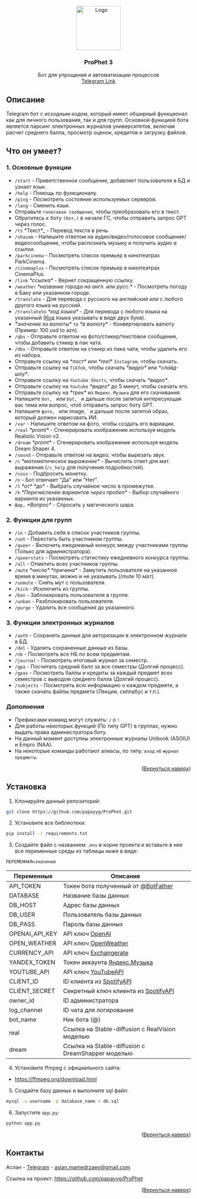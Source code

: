 <div align="center" id='readme-top'>
  <a href="https://github.com/othneildrew/Best-README-Template">
    <img src="https://i.ibb.co/qjgBq9M/photo-2023-04-08-01-37-55-removebg-preview.png" alt="Logo" width="120" height="120">
  </a>
  <h3 align="center">ProPhet 3</h3>
  <p align="center">
    Бот для упрощения и автоматизации процессов<br>
    <a href="https://t.me/natikbehruzbot">Telegram Link</a>
  </p>
</div>

## Описание
Telegram бот с исходным кодом, который имеет обширный функционал как для личного пользования, так и для групп. Основной функцией бота является парсинг электронных журналов университетов, включая расчет среднего балла, просмотр оценок, кредитов и загрузку файлов. 

## Что он умеет?
### 1. Основные функции
* `/start` - Приветственное сообщение, добавляет пользователя в БД и узнает язык.
* `/help` - Помощь по функционалу.
* `/ping` - Посмотреть состояние используемых серверов.
* `/lang` - Сменить язык.
* Отправьте `голосовое сообщение`, чтобы преобразовать его в текст.
* Обратитесь к боту `(бот,)` в начале ГС, чтобы отправить запрос GPT через голос.
* `/ts` *Текст\*_ - Перевод текста в речь.
* `/shazam` - Напишите ответом на аудио/видео/голосовое сообщение/видеосообщение, чтобы распознать музыку и получить аудио и ссылки.
* `/parkcinema` - Посмотреть список премьер в кинотеатрах ParkCinema.
* `/cinemaplus` - Посмотреть список премьер в кинотеатрах CinemaPlus.
* `/link` _\*ссылка\*_ - Вернет сокращенную ссылку.
* `/weather` _\*название города на англ. или русс.\*_ - Посмотреть погоду в Баку или указанном городе.
* `/translate` - Для перевода с русского на английский или с любого другого языка на русский.
* `/translateto` _\*код языка\*_ - Для перевода с любого языка на указанный ([Код](https://www.fincher.org/Utilities/CountryLanguageList.shtml) языка указывать в виде двух букв).
* _\*значение из валюты\*_ `to` _\*в валюту\*_ - Конвертировать валюту (Пример: 100 usd to azn).
* `/qbs` - Отправьте ответом на фото/стикер/текстовое сообщение, чтобы добавить стикер в пак чата.
* `/dbs` - Отправьте ответом на стикер из пака чата, чтобы удалить его из набора.
* Отправьте ссылку на _\*пост\*_  или _\*reel\*_  `Instagram`, чтобы скачать.
* Отправьте ссылку на `TikTok`, чтобы скачать _\*видео\*_  или _\*слайд-шоу\*_.
* Отправьте ссылку на `Youtube Shorts`, чтобы скачать _\*видео\*_.
* Отправьте ссылку на `Youtube` _\*видео\*_  до 5 минут, чтобы скачать его.
* Отправьте ссылку на _\*трек\*_  из `Яндекс.Музыка` для его скачивания.
* Напишите `бот, ` или `bot, ` и дальше после запятой интересующая вас тема или вопрос, чтоб отправить запрос боту GPT.
* Напишите `фото, ` или image, ` и дальше после запятой образ, который должен нарисовать ИИ.
* `/var` - Напишите ответом на фото, чтобы создать его вариации.
* `/real` _\*promt\*_ - Сгенерировать изображение используя модель Realistic Vision v2.
* `/dream` _\*promt\*_ - Сгенерировать изображение используя модель Dream Shaper 4.
* `/sound` - Отправьте ответом на видео, чтобы вырезать звук.
* `/c` _\*математическое выражение\*_ - Вычислить ответ для мат. выражения (`/c_help` для получения подробностей).
* `/coin` - Подбросить монетку.
* `/n` - Бот отвечает "Да" или "Нет".
* `/l` _\*от\*_ _\*до\*_ - Выбрать случайное число в промежутке.
* `/k` _\*Перечисление вариантов через пробел\*_ - Выбор случайного варианта из указанных.
* `Шар,` _\*Вопрос\*_ - Спросить у магического шара.

### 2. Функции для групп
* `/in` - Добавить себя в список участников группы.
* `/out` - Перестать быть участником группы.
* `/queer` - Включить ежедневный конкурс между участниками группы (Только для администратора).
* `/queerstats` - Посмотреть статистику ежедневного конкурса группы.
* `/all` - Отметить всех участников группы.
* `/mute`  _\*число\*_ _\*причина\*_ - Замутить пользователя на указанное время в минутах, можно и не указывать (/mute 10 мат).
* `/unmute` - Снять мут с пользователя.
* `/kick` - Исключить из группы.
* `/ban` - Заблокировать пользователя в группе.
* `/unban` - Разблокировать пользователя.
* `/purge` - Удалить все сообщения до указанного.

### 3. Функции электронных журналов
* `/auth` - Сохранить данные для авторизации в электронном журнале в БД.
* `/del` - Удалить сохраненные данные из базы.
* `/nb` - Посмотреть все НБ по всем предметам.
* `/journal` - Посмотреть итоговый журнал за семестр.
* `/gpa` - Посчитать средний балл за все семестры (Долгий процесс).
* `/gpas` - Посмотреть баллы и кредиты за каждый предмет всех семестров с выводом среднего балла (Долгий процесс).
* `/subjects` - Посмотреть всю информацию о каждом предмете, а также скачать файлы предмета (Лекции, силлабус и т.п.).

### Дополнения
* Префиксами команд могут служить: `/` `@` `!`
* Для работы некоторых функций (По типу GPT) в группах, нужно выдать права администратора боту.
* На данный момент доступны электронные журналы Unibook (ASOIU) и Empro (NAA).
* На некоторые команды работают алиасы, по типу: `вход` `нб` `журнал` `предметы`.

<p align="right">(<a href="#readme-top">Вернуться наверх</a>)</p>

## Установка
1. Клонируйте данный репозиторий:
```sh
git clone https://github.com/papayyg/ProPhet.git
```
2. Установите все библиотеки:
```sh
pip install -r requirements.txt
```
3. Создайте файл с названием `.env` в корне проекта и вставьте в нее все переменные среды из таблицы ниже в виде:
```sh
ПЕРЕМЕННАЯ=значение
```
| Переменные          | Описание                                                                                                                                             |
| ------------------- | --------------------------------------------------------------------------------------------------------------------------------------------------------- |
| API_TOKEN           | Токен бота полученный от [@BotFather](https://t.me/BotFather)                                                                                                                                          |
| DATABASE            | Название базы данных                                                                                                                                            |
| DB_HOST             | Адрес базы данных                                                                               |
| DB_USER             | Пользователь базы данных                                                                                                                                            |
| DB_PASS             | Пароль базы данных                                                                                                                                                 |
| OPENAI_API_KEY      | API ключ [OpenAI](https://openai.com/)                                                                                                                                           |
| OPEN_WEATHER        | API ключ [OpenWeather](https://openweathermap.org/)                                                                                                                                     |
| CURRENCY_API        | API ключ [Exchangerate](https://www.exchangerate-api.com/)                                                                             |
| YANDEX_TOKEN        | Токен аккаунта [Яндекс.Музыка](https://github.com/MarshalX/yandex-music-api/discussions/513)                                                                                                  |
| YOUTUBE_API         | API ключ [YouTubeAPI](https://developers.google.com/youtube/v3?hl=ru)                                              |
| CLIENT_ID           | ID клиента из [SpotifyAPI](https://developer.spotify.com/documentation/web-api)|
| CLIENT_SECRET       | Секретный ключ клиента из [SpotifyAPI](https://developer.spotify.com/documentation/web-api)|
| owner_id            | ID администратора|
| log_channel         | ID чата для логирования|
| bot_name            | Ник бота (@)|
| real                | Ссылка на Stable-diffusion с RealVision моделью|
| dream               | Ссылка на Stable-diffusion с DreamShapper моделью|

4. Установите ffmpeg с официального сайта:
* https://ffmpeg.org/download.html

5. Создайте базу данных и выполните sql файл:
```sh
mysql -u username -p database_name < db.sql
```

6. Запустите `app.py`:
```sh
python app.py
```
<p align="right">(<a href="#readme-top">Вернуться наверх</a>)</p>

## Контакты

Аслан - [Telegram](https://t.me/papayyg) - aslan.mamedrzaev@gmail.com

Ссылка на проект: https://github.com/papayyg/ProPhet

<p align="right">(<a href="#readme-top">Вернуться наверх</a>)</p>




